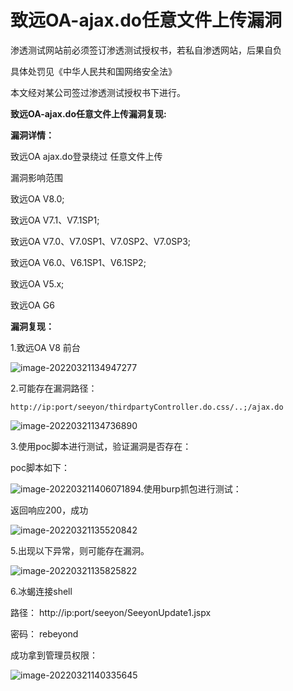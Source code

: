 # 致远OA-ajax.do任意文件上传漏洞



渗透测试网站前必须签订渗透测试授权书，若私自渗透网站，后果自负

具体处罚见《中华人民共和国网络安全法》

本文经对某公司签过渗透测试授权书下进行。



**致远OA-ajax.do任意文件上传漏洞复现:**



**漏洞详情：**

致远OA ajax.do登录绕过 任意文件上传



漏洞影响范围

致远OA V8.0;

致远OA V7.1、V7.1SP1;

致远OA V7.0、V7.0SP1、V7.0SP2、V7.0SP3;

致远OA V6.0、V6.1SP1、V6.1SP2;

致远OA V5.x;

致远OA G6



**漏洞复现：**

1.致远OA V8 前台

![image-20220321134947277](C:\Users\Administrator\AppData\Roaming\Typora\typora-user-images\image-20220321134947277.png)

2.可能存在漏洞路径：

```
http://ip:port/seeyon/thirdpartyController.do.css/..;/ajax.do
```

![image-20220321134736890](C:\Users\Administrator\AppData\Roaming\Typora\typora-user-images\image-20220321134736890.png)

3.使用poc脚本进行测试，验证漏洞是否存在：

poc脚本如下：

![image-20220321140607189](C:\Users\Administrator\AppData\Roaming\Typora\typora-user-images\image-20220321140607189.png)4.使用burp抓包进行测试：

返回响应200，成功

![image-20220321135520842](C:\Users\Administrator\AppData\Roaming\Typora\typora-user-images\image-20220321135520842.png)

5.出现以下异常，则可能存在漏洞。

![image-20220321135825822](C:\Users\Administrator\AppData\Roaming\Typora\typora-user-images\image-20220321135825822.png)



6.冰蝎连接shell

路径： http://ip:port/seeyon/SeeyonUpdate1.jspx

密码： rebeyond

成功拿到管理员权限：

![image-20220321140335645](C:\Users\Administrator\AppData\Roaming\Typora\typora-user-images\image-20220321140335645.png)